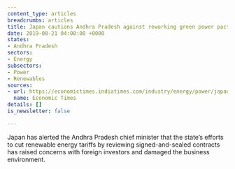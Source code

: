 ```yaml
---
content_type: articles
breadcrumbs: articles
title: Japan cautions Andhra Pradesh against reworking green power pacts
date: 2019-08-21 04:00:00 +0000
states:
- Andhra Pradesh
sectors:
- Energy
subsectors:
- Power
- Renewables
sources:
- url: https://economictimes.indiatimes.com/industry/energy/power/japan-cautions-andhra-pradesh-against-reworking-green-power-pacts/articleshow/70668370.cms
  name: Economic Times
details: []
is_newsletter: false

---
```

Japan has alerted the Andhra Pradesh chief minister that the state’s efforts to cut renewable energy tariffs by reviewing signed-and-sealed contracts has raised concerns with foreign investors and damaged the business environment.
